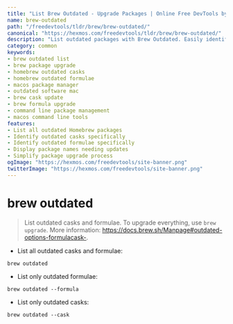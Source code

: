 ```yaml
---
title: "List Brew Outdated - Upgrade Packages | Online Free DevTools by Hexmos"
name: brew-outdated
path: "/freedevtools/tldr/brew/brew-outdated/"
canonical: "https://hexmos.com/freedevtools/tldr/brew/brew-outdated/"
description: "List outdated packages with Brew Outdated. Easily identify and upgrade outdated formulae and casks. Free online tool, no registration required."
category: common
keywords:
- brew outdated list
- brew package upgrade
- homebrew outdated casks
- homebrew outdated formulae
- macos package manager
- outdated software mac
- brew cask update
- brew formula upgrade
- command line package management
- macos command line tools
features:
- List all outdated Homebrew packages
- Identify outdated casks specifically
- Identify outdated formulae specifically
- Display package names needing updates
- Simplify package upgrade process
ogImage: "https://hexmos.com/freedevtools/site-banner.png"
twitterImage: "https://hexmos.com/freedevtools/site-banner.png"
---
```


# brew outdated

> List outdated casks and formulae.
> To upgrade everything, use `brew upgrade`.
> More information: <https://docs.brew.sh/Manpage#outdated-options-formulacask->.

- List all outdated casks and formulae:

`brew outdated`

- List only outdated formulae:

`brew outdated --formula`

- List only outdated casks:

`brew outdated --cask`
